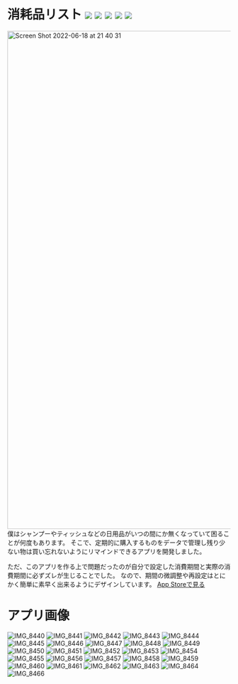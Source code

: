 # 消耗品リスト <img src="https://img.shields.io/badge/-Xcode13-000.svg?logo=xcode&style=flat"> <img src="https://img.shields.io/badge/-Swift5-000.svg?logo=swift&style=flat"> <img src="https://img.shields.io/badge/-Realm-000.svg?logo=realm&style=flat"> <img src="https://img.shields.io/badge/-iOS15~-000.svg?logo=apple&style=flat"> <img src="https://img.shields.io/badge/-MVC-000.svg?&style=flat">
<img width="1122" alt="Screen Shot 2022-06-18 at 21 40 31" src="https://user-images.githubusercontent.com/97211329/174438127-2aaf9e6c-dce3-41ce-b319-e401c001b937.png">
僕はシャンプーやティッシュなどの日用品がいつの間にか無くなっていて困ることが何度もあります。
そこで、定期的に購入するものをデータで管理し残り少ない物は買い忘れないようにリマインドできるアプリを開発しました。

ただ、このアプリを作る上で問題だったのが自分で設定した消費期間と実際の消費期間に必ずズレが生じることでした。
なので、期間の微調整や再設定はとにかく簡単に素早く出来るようにデザインしています。
[App Storeで見る](https://itunes.apple.com/jp/app/id1628820821?mt=8)
# アプリ画像
![IMG_8440](https://user-images.githubusercontent.com/97211329/174437318-b925b394-b8de-4abe-bcab-397ec5dd796f.PNG)
![IMG_8441](https://user-images.githubusercontent.com/97211329/174437321-705aebb9-71b3-42a2-9d09-c065a3d0d2ff.PNG)
![IMG_8442](https://user-images.githubusercontent.com/97211329/174437322-f7e195e0-5a0f-4ace-b934-28eb2181dd25.PNG)
![IMG_8443](https://user-images.githubusercontent.com/97211329/174437323-b4c4c1a6-eb3e-45f0-9803-fd43bce78eed.PNG)
![IMG_8444](https://user-images.githubusercontent.com/97211329/174437324-ece1636b-b4b1-4a14-8457-ebc4b6fea975.PNG)
![IMG_8445](https://user-images.githubusercontent.com/97211329/174437325-9773d3e4-e6b5-4366-89ab-25d75453321a.PNG)
![IMG_8446](https://user-images.githubusercontent.com/97211329/174437326-32acba61-697b-4d25-86ac-1f3e5fa84423.PNG)
![IMG_8447](https://user-images.githubusercontent.com/97211329/174437328-b203ce29-0475-4361-9098-88f0c56de695.PNG)
![IMG_8448](https://user-images.githubusercontent.com/97211329/174437329-5efe2261-3ec2-479a-9ea4-a1cfeaa15a9a.PNG)
![IMG_8449](https://user-images.githubusercontent.com/97211329/174437332-b7bc147a-86e3-45a2-a27e-93a5a4ed39ec.PNG)
![IMG_8450](https://user-images.githubusercontent.com/97211329/174437333-81ed5713-d86b-4b6e-a5bb-d8b46c207f34.PNG)
![IMG_8451](https://user-images.githubusercontent.com/97211329/174437334-6cbe2ec9-6bc1-4aa1-9a26-927c074d133c.PNG)
![IMG_8452](https://user-images.githubusercontent.com/97211329/174437335-dc1b3d97-6a41-4931-8f4c-652ce766c6b1.PNG)
![IMG_8453](https://user-images.githubusercontent.com/97211329/174437337-bc2f2466-4c53-4d39-86f8-bf134f2bb21b.PNG)
![IMG_8454](https://user-images.githubusercontent.com/97211329/174437338-c7ba75b1-7124-4b8c-9ff6-35dd16f44d8d.PNG)
![IMG_8455](https://user-images.githubusercontent.com/97211329/174437339-057a1002-5670-4a30-ae7f-25387149b8d0.PNG)
![IMG_8456](https://user-images.githubusercontent.com/97211329/174437342-f41278f5-ea23-40d8-8d7f-1addb78f9950.PNG)
![IMG_8457](https://user-images.githubusercontent.com/97211329/174437344-51d06ca2-9654-4977-ac50-894acdf6e9b0.PNG)
![IMG_8458](https://user-images.githubusercontent.com/97211329/174437346-de1e5265-5194-4dc4-b7b0-3907a99568e2.PNG)
![IMG_8459](https://user-images.githubusercontent.com/97211329/174437348-12b9fc22-e3ee-4239-bab4-8d57276e10cf.PNG)
![IMG_8460](https://user-images.githubusercontent.com/97211329/174437351-3bae40df-4741-4447-835a-c0a58a97f3b6.PNG)
![IMG_8461](https://user-images.githubusercontent.com/97211329/174437352-52c4167c-089d-47f0-854a-57372854addf.PNG)
![IMG_8462](https://user-images.githubusercontent.com/97211329/174437355-13780d7e-efb0-4643-aabf-abccb9f2fd7c.PNG)
![IMG_8463](https://user-images.githubusercontent.com/97211329/174437356-3efe52a6-c1b0-476b-a31e-ffaab346858b.PNG)
![IMG_8464](https://user-images.githubusercontent.com/97211329/174437358-4ae1ac40-5fa9-4bb4-82fa-0987a7d96fc0.PNG)
![IMG_8466](https://user-images.githubusercontent.com/97211329/174437361-c3de8f2d-b84b-430d-8b42-4f6135972b8d.PNG)
